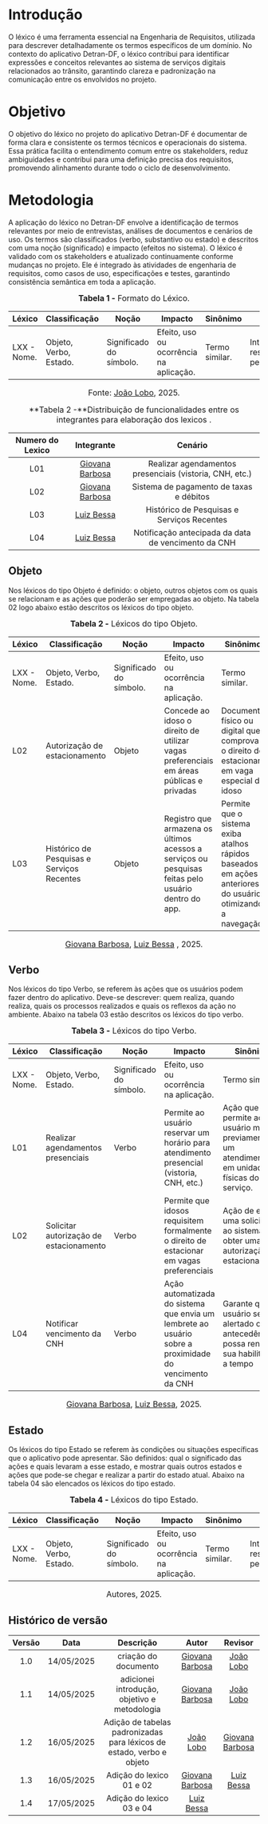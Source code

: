 # Introdução

O léxico é uma ferramenta essencial na Engenharia de Requisitos, utilizada para descrever detalhadamente os termos específicos de um domínio. No contexto do aplicativo Detran-DF, o léxico contribui para identificar expressões e conceitos relevantes ao sistema de serviços digitais relacionados ao trânsito, garantindo clareza e padronização na comunicação entre os envolvidos no projeto.

# Objetivo

O objetivo do léxico no projeto do aplicativo Detran-DF é documentar de forma clara e consistente os termos técnicos e operacionais do sistema. Essa prática facilita o entendimento comum entre os stakeholders, reduz ambiguidades e contribui para uma definição precisa dos requisitos, promovendo alinhamento durante todo o ciclo de desenvolvimento.

# Metodologia

A aplicação do léxico no Detran-DF envolve a identificação de termos relevantes por meio de entrevistas, análises de documentos e cenários de uso. Os termos são classificados (verbo, substantivo ou estado) e descritos com uma noção (significado) e impacto (efeitos no sistema). O léxico é validado com os stakeholders e atualizado continuamente conforme mudanças no projeto. Ele é integrado às atividades de engenharia de requisitos, como casos de uso, especificações e testes, garantindo consistência semântica em toda a aplicação.

<font size="3"><p style="text-align: center">**Tabela 1 -** Formato do Léxico.</p></font>

| Léxico      | Classificação          | Noção                   | Impacto                                 | Sinônimo       | Autor                               |
| ----------- | ---------------------- | ----------------------- | --------------------------------------- | -------------- | ----------------------------------- |
| LXX - Nome. | Objeto, Verbo, Estado. | Significado do símbolo. | Efeito, uso ou ocorrência na aplicação. | Termo similar. | Integrante responsável pelo léxico. |


<font size="3"><p style="text-align: center">Fonte: [João Lobo](https://github.com/joaolobo10), 2025.</p></font>

<font size="3"><p style="text-align: center">**Tabela 2 -**Distribuição de funcionalidades entre os integrantes para elaboração dos lexicos .</p></font>

| Numero do Lexico |               Integrante               |                        Cenário                         |
|:----------------:|:--------------------------------------:|:------------------------------------------------------:|
| L01              | [Giovana Barbosa](https://github.com/gio221) | Realizar agendamentos presenciais (vistoria, CNH, etc.) |
| L02              | [Giovana Barbosa](https://github.com/gio221) | Sistema de pagamento de taxas e débitos                |
| L03              | [Luiz Bessa](https://github.com/lfelipebessa) | Histórico de Pesquisas e Serviços Recentes             |
| L04              | [Luiz Bessa](https://github.com/lfelipebessa) | Notificação antecipada da data de vencimento da CNH    |

## Objeto

Nos léxicos do tipo Objeto é definido: o objeto, outros objetos com os quais se relacionam e as ações que poderão ser empregadas ao objeto. Na tabela 02 logo abaixo estão descritos os léxicos do tipo objeto.

<font size="3"><p style="text-align: center">**Tabela 2 -** Léxicos do tipo Objeto.</p></font>

| Léxico      | Classificação          | Noção                   | Impacto                                 | Sinônimo       | Autor                               |
| ----------- | ---------------------- | ----------------------- | --------------------------------------- | -------------- | ----------------------------------- |
| LXX - Nome. | Objeto, Verbo, Estado. | Significado do símbolo. | Efeito, uso ou ocorrência na aplicação. | Termo similar. | Integrante responsável pelo léxico. |
| L02| Autorização de estacionamento | Objeto        | Concede ao idoso o direito de utilizar vagas preferenciais em áreas públicas e privadas | Documento físico ou digital que comprova o direito de estacionar em vaga especial de idoso | Permissão, Cartão de Estacionamento | 
| L03 | Histórico de Pesquisas e Serviços Recentes | Objeto | Registro que armazena os últimos acessos a serviços ou pesquisas feitas pelo usuário dentro do app. | Permite que o sistema exiba atalhos rápidos baseados em ações anteriores do usuário, otimizando a navegação. | Histórico, Atividades Recentes | [Luiz Bessa](https://github.com/lfelipebessa) |

<font size="3"><p style="text-align: center"> [Giovana Barbosa](https://github.com/gio221), [Luiz Bessa](https://github.com/lfelipebessa) , 2025.</p></font>

## Verbo

Nos léxicos do tipo Verbo, se referem às ações que os usuários podem fazer dentro do aplicativo. Deve-se descrever: quem realiza, quando realiza, quais os processos realizados e quais os reflexos da ação no ambiente. Abaixo na tabela 03 estão descritos os léxicos do tipo verbo.

<font size="3"><p style="text-align: center">**Tabela 3 -** Léxicos do tipo Verbo.</p></font>

| Léxico      | Classificação          | Noção                   | Impacto                                 | Sinônimo       | Autor                               |
| ----------- | ---------------------- | ----------------------- | --------------------------------------- | -------------- | ----------------------------------- |
| LXX - Nome. | Objeto, Verbo, Estado. | Significado do símbolo. | Efeito, uso ou ocorrência na aplicação. | Termo similar. | Integrante responsável pelo léxico. |
| L01 | Realizar agendamentos presenciais | Verbo         | Permite ao usuário reservar um horário para atendimento presencial (vistoria, CNH, etc.)        | Ação que permite ao usuário marcar previamente um atendimento em unidades físicas do serviço.                  | Agendar, Reservar, Marcar horário            | 
| L02 | Solicitar autorização de estacionamento | Verbo         | Permite que idosos requisitem formalmente o direito de estacionar em vagas preferenciais | Ação de enviar uma solicitação ao sistema para obter uma autorização de estacionamento       | Requerer, Pedir autorização        | 
| L04         | Notificar vencimento da CNH | Verbo | Ação automatizada do sistema que envia um lembrete ao usuário sobre a proximidade do vencimento da CNH | Garante que o usuário seja alertado com antecedência e possa renovar sua habilitação a tempo | Avisar, Alertar | [Luiz Bessa](https://github.com/lfelipebessa) |

<font size="3"><p style="text-align: center"> [Giovana Barbosa](https://github.com/gio221), [Luiz Bessa](https://github.com/lfelipebessa), 2025.</p></font>

## Estado

Os léxicos do tipo Estado se referem às condições ou situações específicas que o aplicativo pode apresentar. São definidos: qual o significado das ações e quais levaram a esse estado, e mostrar quais outros estados e ações que pode-se chegar e realizar a partir do estado atual. Abaixo na tabela 04 são elencados os léxicos do tipo estado.

<font size="3"><p style="text-align: center">**Tabela 4 -** Léxicos do tipo Estado.</p></font>

| Léxico      | Classificação          | Noção                   | Impacto                                 | Sinônimo       | Autor                               |
| ----------- | ---------------------- | ----------------------- | --------------------------------------- | -------------- | ----------------------------------- |
| LXX - Nome. | Objeto, Verbo, Estado. | Significado do símbolo. | Efeito, uso ou ocorrência na aplicação. | Termo similar. | Integrante responsável pelo léxico. |

<font size="3"><p style="text-align: center">Autores, 2025.</p></font>

## Histórico de versão

| Versão |    Data    |                               Descrição                               |                    Autor                     |                  Revisor                   |
| :----: | :--------: | :-------------------------------------------------------------------: | :------------------------------------------: | :----------------------------------------: |
|  1.0   | 14/05/2025 |                         criação do documento                          | [Giovana Barbosa](https://github.com/gio221) | [João Lobo](https://github.com/joaolobo10) |
|  1.1   | 14/05/2025 |             adicionei introdução, objetivo e metodologia              | [Giovana Barbosa](https://github.com/gio221) | [João Lobo](https://github.com/joaolobo10) |
|  1.2   | 16/05/2025 | Adição de tabelas padronizadas para léxicos de estado, verbo e objeto |  [João Lobo](https://github.com/joaolobo10)  |              [Giovana Barbosa](https://github.com/gio221)                              |
|  1.3  | 16/05/2025 | Adição do lexico 01 e 02| [Giovana Barbosa](https://github.com/gio221)  |[Luiz Bessa](https://github.com/lfelipebessa)|
|  1.4  | 17/05/2025 | Adição do lexico 03 e 04| [Luiz Bessa](https://github.com/lfelipebessa) |                                            |